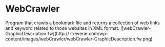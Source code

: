 WebCrawler
==========

Program that crawls a bookmark file and returns a collection of web links and keyword related to those websites in XML format.
![webCrawler-GraphicDescription.fw](http://
itreverie.com/wp-content/images/webCrawler/webCrawler-GraphicDescription.fw.png)
